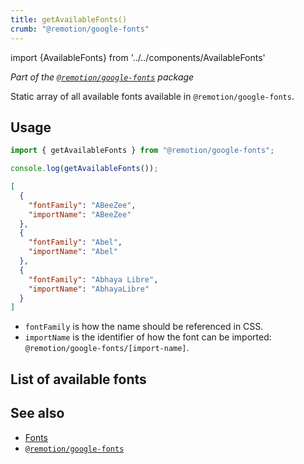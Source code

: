 ```yaml
---
title: getAvailableFonts()
crumb: "@remotion/google-fonts"
---
```


import {AvailableFonts} from '../../components/AvailableFonts'

_Part of the [`@remotion/google-fonts`](/docs/google-fonts) package_

Static array of all available fonts available in `@remotion/google-fonts`.

## Usage

```ts twoslash
import { getAvailableFonts } from "@remotion/google-fonts";

console.log(getAvailableFonts());
```

```json title="JSON structure (shortened)"
[
  {
    "fontFamily": "ABeeZee",
    "importName": "ABeeZee"
  },
  {
    "fontFamily": "Abel",
    "importName": "Abel"
  },
  {
    "fontFamily": "Abhaya Libre",
    "importName": "AbhayaLibre"
  }
]
```

- `fontFamily` is how the name should be referenced in CSS.
- `importName` is the identifier of how the font can be imported: `@remotion/google-fonts/[import-name]`.

## List of available fonts

<AvailableFonts />

## See also

- [Fonts](/docs/fonts)
- [`@remotion/google-fonts`](/docs/google-fonts)
